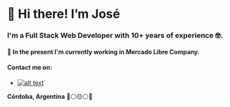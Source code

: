 # 👋 Hi there! I’m José

### I'm a Full Stack Web Developer with 10+ years of experience :nerd_face:.

#### 🚀 In the present I'm currently working in Mercado Libre Company.

#### Contact me on:
- [![alt text][1.1]][1]

[1.1]: http://i.imgur.com/wWzX9uB.png (Twitter)

[1]: https://twitter.com/el_beto22

**Córdoba, Argentina** 🔵⚪🟡⚪🔵

<!---
techjosec/techjosec is a ✨ special ✨ repository because its `README.md` (this file) appears on your GitHub profile.
You can click the Preview link to take a look at your changes.
--->
